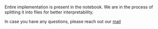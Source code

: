 Entire implementation is present in the notebook. We are in the process of splitting it into files for better interpretability.

In case you have any questions, please reach out our [mail](mailto:agarwal.akshita11@gmail.com)